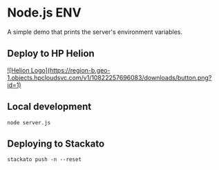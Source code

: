 # Node.js ENV

A simple demo that prints the server's environment variables.

## Deploy to HP Helion
<a href="http://localhost:3000/?repoUrl=https://github.com/Phanatic/node-env">
![Helion  Logo](https://region-b.geo-1.objects.hpcloudsvc.com/v1/10822257696083/downloads/button.png?id=1)
</a>

## Local development

    node server.js

## Deploying to Stackato

    stackato push -n --reset
    
    

